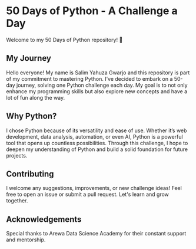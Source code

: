 # 50 Days of Python - A Challenge a Day
Welcome to my 50 Days of Python repository! 🎉

## My Journey
Hello everyone! My name is Salim Yahuza Gwarjo and this repository is part of my commitment to mastering Python. I’ve decided to embark on a 50-day journey, solving one Python challenge each day. My goal is to not only enhance my programming skills but also explore new concepts and have a lot of fun along the way.

## Why Python?
I chose Python because of its versatility and ease of use. Whether it’s web development, data analysis, automation, or even AI, Python is a powerful tool that opens up countless possibilities. Through this challenge, I hope to deepen my understanding of Python and build a solid foundation for future projects.

## Contributing
I welcome any suggestions, improvements, or new challenge ideas! Feel free to open an issue or submit a pull request. Let's learn and grow together.

## Acknowledgements
Special thanks to Arewa Data Science Academy for their constant support and mentorship.
